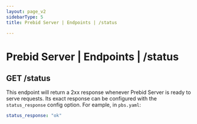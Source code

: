 ```yaml
---
layout: page_v2
sidebarType: 5
title: Prebid Server | Endpoints | /status

---
```


# Prebid Server | Endpoints | /status

## GET /status

This endpoint will return a 2xx response whenever Prebid Server is ready to serve requests.
Its exact response can be configured with the `status_response`
config option. For eample, in `pbs.yaml`:

```yaml
status_response: "ok"
```
